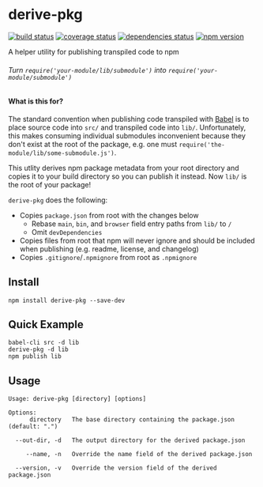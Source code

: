 # derive-pkg

[![build status][build-badge]][build-href]
[![coverage status][coverage-badge]][coverage-href]
[![dependencies status][deps-badge]][deps-href]
[![npm version][npm-badge]][npm-href]

A helper utility for publishing transpiled code to npm

###### Turn `require('your-module/lib/submodule')` into `require('your-module/submodule')`

#### What is this for?

The standard convention when publishing code transpiled with [Babel](https://github.com/babel/babel) is to place source code into `src/` and transpiled code into `lib/`. Unfortunately, this makes consuming individual submodules inconvenient because they don't exist at the root of the package, e.g. one must `require('the-module/lib/some-submodule.js')`.

This utlity derives npm package metadata from your root directory and copies it to your build directory so you can publish it instead. Now `lib/` is the root of your package!

`derive-pkg` does the following:

- Copies `package.json` from root with the changes below
  - Rebase `main`, `bin`, and `browser` field entry paths from `lib/` to `/`
  - Omit `devDependencies`
- Copies files from root that npm will never ignore and should be included when publishing (e.g. readme, license, and changelog)
- Copies `.gitignore`/`.npmignore` from root as `.npmignore`

## Install

```
npm install derive-pkg --save-dev
```

## Quick Example

```
babel-cli src -d lib
derive-pkg -d lib
npm publish lib
```

## Usage

```
Usage: derive-pkg [directory] [options]

Options:
      directory   The base directory containing the package.json (default: ".")

  --out-dir, -d   The output directory for the derived package.json

     --name, -n   Override the name field of the derived package.json

  --version, -v   Override the version field of the derived package.json
```

[npm-badge]: https://badge.fury.io/js/derive-pkg.svg
[npm-href]: https://www.npmjs.com/package/derive-pkg
[build-badge]: https://travis-ci.org/rtsao/derive-pkg.svg?branch=master
[build-href]: https://travis-ci.org/rtsao/derive-pkg
[coverage-badge]: https://coveralls.io/repos/rtsao/derive-pkg/badge.svg?branch=master&service=github
[coverage-href]: https://coveralls.io/github/rtsao/derive-pkg?branch=master
[deps-badge]: https://david-dm.org/rtsao/derive-pkg.svg
[deps-href]: https://david-dm.org/rtsao/csjs
